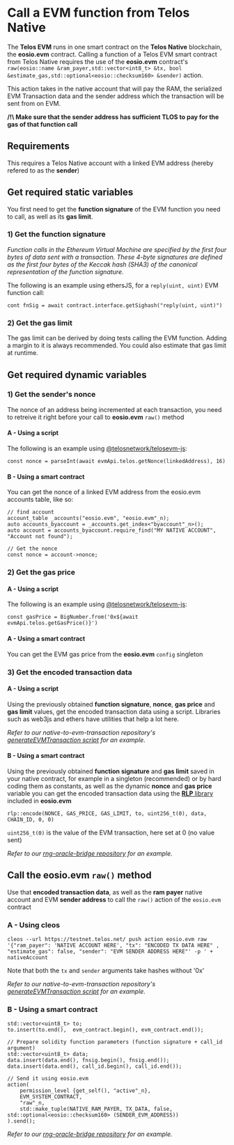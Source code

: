 # Call a EVM function from Telos Native

The __Telos EVM__ runs in one smart contract on the __Telos Native__ blockchain, the __eosio.evm__ contract.
Calling a function of a Telos EVM smart contract from Telos Native requires the use of the __eosio.evm__ contract's `raw(eosio::name &ram_payer,std::vector<int8_t> &tx, bool &estimate_gas,std::optional<eosio::checksum160> &sender)` action.

This action takes in the native account that will pay the RAM, the serialized EVM Transaction data and the sender address which the transaction will be sent from on EVM.

__/!\ Make sure that the sender address has sufficient TLOS to pay for the gas of that function call__

## Requirements

This requires a Telos Native account with a linked EVM address (hereby refered to as the __sender__)

## Get required static variables

You first need to get the __function signature__ of the EVM function you need to call, as well as its __gas limit__.

### 1) Get the function signature

_Function calls in the Ethereum Virtual Machine are specified by the first four bytes of data sent with a transaction. These 4-byte signatures are defined as the first four bytes of the Keccak hash (SHA3) of the canonical representation of the function signature._

The following is an example using ethersJS, for a `reply(uint, uint)` EVM function call:

`cont fnSig = await contract.interface.getSighash("reply(uint, uint)")`

### 2) Get the gas limit

The gas limit can be derived by doing tests calling the EVM function. Adding a margin to it is always recommended.
You could also estimate that gas limit at runtime.



## Get required dynamic variables

### 1) Get the sender's nonce

The nonce of an address being incremented at each transaction, you need to retreive it right before your call to __eosio.evm__ `raw()` method

#### A - Using a script

The following is an example using [@telosnetwork/telosevm-js](https://github.com/telosnetwork/telosevm-js):

`const nonce = parseInt(await evmApi.telos.getNonce(linkedAddress), 16)`

#### B - Using a smart contract

You can get the nonce of a linked EVM address from the eosio.evm accounts table, like so:

```
// find account
account_table _accounts("eosio.evm", "eosio.evm"_n);
auto accounts_byaccount = _accounts.get_index<"byaccount"_n>();
auto account = accounts_byaccount.require_find("MY NATIVE ACCOUNT", "Account not found");

// Get the nonce
const nonce = account->nonce;
```

### 2) Get the gas price

#### A - Using a script

The following is an example using [@telosnetwork/telosevm-js](https://github.com/telosnetwork/telosevm-js):

`const gasPrice = BigNumber.from('0x${await evmApi.telos.getGasPrice()}')`

#### A - Using a smart contract

You can get the EVM gas price from the __eosio.evm__ `config` singleton

### 3) Get the encoded transaction data

#### A - Using a script

Using the previously obtained __function signature__, __nonce__, __gas price__ and __gas limit__ values, get the encoded transaction data using a script. Libraries such as web3js and ethers have utilities that help a lot here.

_Refer to our native-to-evm-transaction repository's [generateEVMTransaction script](https://github.com/telosnetwork/native-to-evm-transaction/blob/main/generateEVMTransaction.js) for an example._

#### B - Using a smart contract

Using the previously obtained __function signature__ and __gas limit__ saved in your native contract, for example in a singleton (recommended) or by hard coding them as constants, as well as the dynamic __nonce__ and __gas price__  variable you can get the encoded transaction data using the [__RLP__ library](https://github.com/telosnetwork/telos.evm/tree/master/eosio.evm/external/rlp) included in __eosio.evm__

`rlp::encode(NONCE, GAS_PRICE, GAS_LIMIT, to, uint256_t(0), data, CHAIN_ID, 0, 0)`

`uint256_t(0)` is the value of the EVM transaction, here set at 0 (no value sent)

_Refer to our [rng-oracle-bridge repository](https://github.com/telosnetwork/rng-oracle-bridge/blob/ad255b872a238e4d3a3f59cdff44a206208ab67d/native/src/rng.bridge.cpp#L193) for an example._

## Call the eosio.evm `raw()` method

Use that __encoded transaction data__, as well as the  __ram payer__ native account and EVM __sender address__ to call the `raw()` action of the `eosio.evm` contract

### A - Using cleos

`cleos --url https://testnet.telos.net/ push action eosio.evm raw '{"ram_payer": 'NATIVE ACCOUNT HERE', "tx": "ENCODED TX DATA HERE" , "estimate_gas": false, "sender": "EVM SENDER ADDRESS HERE"' -p ' + nativeAccount`

Note that both the `tx` and `sender` arguments take hashes without '0x'

_Refer to our native-to-evm-transaction repository's [generateEVMTransaction script](https://github.com/telosnetwork/native-to-evm-transaction/blob/main/generateEVMTransaction.js) for an example._

### B - Using a smart contract

```
std::vector<uint8_t> to;
to.insert(to.end(),  evm_contract.begin(), evm_contract.end());

// Prepare solidity function parameters (function signature + call_id argument)
std::vector<uint8_t> data;
data.insert(data.end(), fnsig.begin(), fnsig.end());
data.insert(data.end(), call_id.begin(), call_id.end());

// Send it using eosio.evm
action(
    permission_level {get_self(), "active"_n},
    EVM_SYSTEM_CONTRACT,
    "raw"_n,
    std::make_tuple(NATIVE_RAM_PAYER, TX_DATA, false, std::optional<eosio::checksum160> (SENDER_EVM_ADDRESS))
).send();
```

_Refer to our [rng-oracle-bridge repository](https://github.com/telosnetwork/rng-oracle-bridge/blob/ad255b872a238e4d3a3f59cdff44a206208ab67d/native/src/rng.bridge.cpp#L193) for an example._


